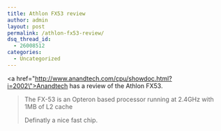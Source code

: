 ```yaml
---
title: Athlon FX53 review
author: admin
layout: post
permalink: /athlon-fx53-review/
dsq_thread_id:
  - 26008512
categories:
  - Uncategorized
---
```

<a href=\"http://www.anandtech.com/cpu/showdoc.html?i=2002\">Anandtech has a review of the Athlon FX53</a>.  


> The FX-53 is an Opteron based processor running at 2.4GHz with 1MB of L2 cache</p>
Definatly a nice fast chip.